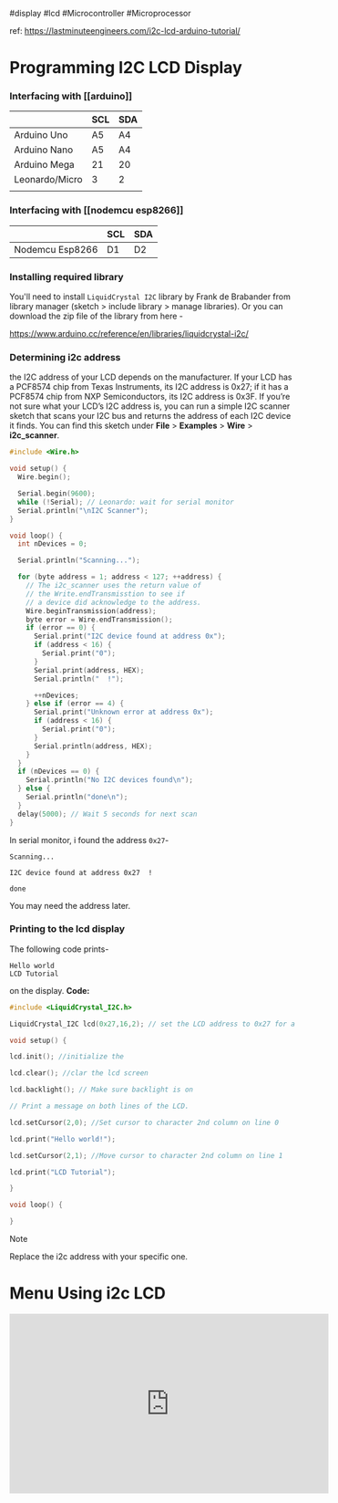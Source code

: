 #display #lcd #Microcontroller #Microprocessor 

ref: https://lastminuteengineers.com/i2c-lcd-arduino-tutorial/

# Programming I2C LCD Display
### Interfacing with [[arduino]]

|                | SCL | SDA |
| -------------- | --- | --- |
| Arduino Uno    | A5  | A4  |
| Arduino Nano   | A5  | A4  |
| Arduino Mega   | 21  | 20  |
| Leonardo/Micro | 3   | 2   |
|                |     |     |

### Interfacing with [[nodemcu esp8266]]

|                 | SCL | SDA |
| --------------- | --- | --- |
| Nodemcu Esp8266 | D1  | D2  |


### Installing required library

You'll need to install `LiquidCrystal I2C` library by Frank de Brabander from library manager (sketch > include library > manage libraries). 
Or you can download the zip file of the library from here -

https://www.arduino.cc/reference/en/libraries/liquidcrystal-i2c/

### Determining i2c address
the I2C address of your LCD depends on the manufacturer. If your LCD has a PCF8574 chip from Texas Instruments, its I2C address is 0x27; if it has a PCF8574 chip from NXP Semiconductors, its I2C address is 0x3F.
If you’re not sure what your LCD’s I2C address is, you can run a simple I2C scanner sketch that scans your I2C bus and returns the address of each I2C device it finds.
You can find this sketch under **File** > **Examples** > **Wire** > **i2c_scanner**.
```c++
#include <Wire.h>

void setup() {
  Wire.begin();

  Serial.begin(9600);
  while (!Serial); // Leonardo: wait for serial monitor
  Serial.println("\nI2C Scanner");
}

void loop() {
  int nDevices = 0;

  Serial.println("Scanning...");

  for (byte address = 1; address < 127; ++address) {
    // The i2c_scanner uses the return value of
    // the Write.endTransmisstion to see if
    // a device did acknowledge to the address.
    Wire.beginTransmission(address);
    byte error = Wire.endTransmission();
    if (error == 0) {
      Serial.print("I2C device found at address 0x");
      if (address < 16) {
        Serial.print("0");
      }
      Serial.print(address, HEX);
      Serial.println("  !");

      ++nDevices;
    } else if (error == 4) {
      Serial.print("Unknown error at address 0x");
      if (address < 16) {
        Serial.print("0");
      }
      Serial.println(address, HEX);
    }
  }
  if (nDevices == 0) {
    Serial.println("No I2C devices found\n");
  } else {
    Serial.println("done\n");
  }
  delay(5000); // Wait 5 seconds for next scan
}
```
In serial monitor, i found the address `0x27`-
```
Scanning...

I2C device found at address 0x27  !

done
```

You may need the address later.

### Printing to the lcd display

The following code prints- 
```
Hello world
LCD Tutorial
```
on the display.
**Code:**
```c++
#include <LiquidCrystal_I2C.h>

LiquidCrystal_I2C lcd(0x27,16,2); // set the LCD address to 0x27 for a 16 chars and 2 line display

void setup() {

lcd.init(); //initialize the

lcd.clear(); //clar the lcd screen

lcd.backlight(); // Make sure backlight is on

// Print a message on both lines of the LCD.

lcd.setCursor(2,0); //Set cursor to character 2nd column on line 0

lcd.print("Hello world!");

lcd.setCursor(2,1); //Move cursor to character 2nd column on line 1

lcd.print("LCD Tutorial");

}

void loop() {

}
```
>[!note]
>Replace the i2c address with your specific one.

# Menu Using i2c LCD

<iframe width="560" height="315" src="https://www.youtube.com/embed/DuAG98P9Seo?si=Adb8YlOb2wn1Zs-c" title="YouTube video player" frameborder="0" allow="accelerometer; autoplay; clipboard-write; encrypted-media; gyroscope; picture-in-picture; web-share" allowfullscreen></iframe>

